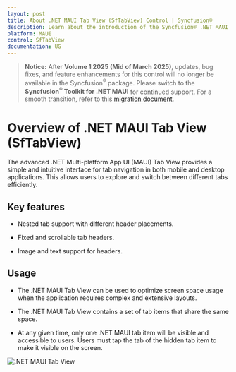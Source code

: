 ```yaml
---
layout: post
title: About .NET MAUI Tab View (SfTabView) Control | Syncfusion®
description: Learn about the introduction of the Syncfusion® .NET MAUI Tab View (SfTabView) control, its elements, and more.
platform: MAUI
control: SfTabView
documentation: UG
---
```


>**Notice:** After **Volume 1 2025 (Mid of March 2025)**, updates, bug fixes, and feature enhancements for this control will no longer be available in the Syncfusion<sup>®</sup> package. Please switch to the **Syncfusion<sup>®</sup> Toolkit for .NET MAUI** for continued support. For a smooth transition, refer to this [migration document](https://help.syncfusion.com/maui-toolkit/migration).

# Overview of .NET MAUI Tab View (SfTabView)

The advanced .NET Multi-platform App UI (MAUI) Tab View provides a simple and intuitive interface for tab navigation in both mobile and desktop applications. This allows users to explore and switch between different tabs efficiently.

## Key features

* Nested tab support with different header placements.

* Fixed and scrollable tab headers.

* Image and text support for headers.

## Usage

* The .NET MAUI Tab View can be used to optimize screen space usage when the application requires complex and extensive layouts.

* The .NET MAUI Tab View contains a set of tab items that share the same space.

* At any given time, only one .NET MAUI tab item will be visible and accessible to users. Users must tap the tab of the hidden tab item to make it visible on the screen.

![.NET MAUI Tab View](images/TabView.png)